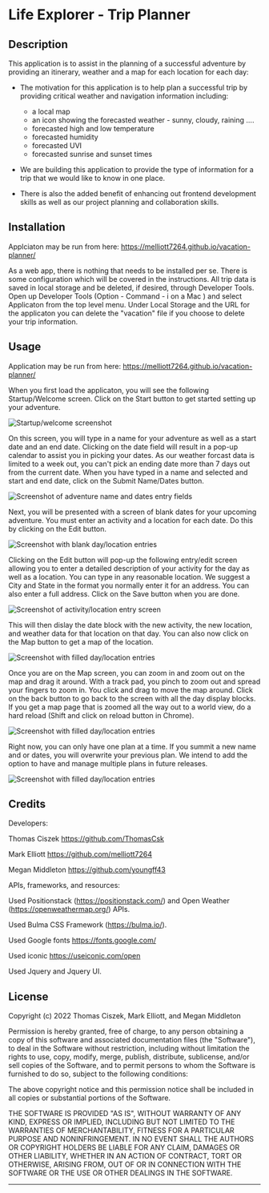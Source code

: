 # Life Explorer - Trip Planner

## Description

This application is to assist in the planning of a successful adventure by providing an itinerary, weather and a map for each location for each day:

- The motivation for this application is to help plan a successful trip by providing critical weather and navigation information including:
    - a local map
    - an icon showing the forecasted weather - sunny, cloudy, raining ....
    - forecasted high and low temperature
    - forecasted humidity
    - forecasted UVI
    - forecasted sunrise and sunset times

- We are building this application to provide the type of information for a trip that we would like to know in one place.  
- There is also the added benefit of enhancing out frontend development skills as well as our project planning and collaboration skills.  


## Installation

Applciaton may be run from here: https://melliott7264.github.io/vacation-planner/

As a web app, there is nothing that needs to be installed per se.  There is some configuration which will be covered in the instructions.   All trip data is saved in local storage and be deleted, if desired, through Developer Tools.   Open up Developer Tools (Option - Command - i on a Mac ) and select Applicaton from the top level menu.  Under Local Storage and the URL for the applicaton you can delete the "vacation" file if you choose to delete your trip information.

## Usage

Application may be run from here: https://melliott7264.github.io/vacation-planner/

When you first load the applicaton, you will see the following Startup/Welcome screen.  Click on the Start button to get started setting up your adventure.

![Startup/welcome screenshot](./assets/images/ScreenSho2.png)

On this screen,  you will type in a name for your adventure as well as a start date and an end date.   Clicking on the date field will result in a pop-up calendar to assist you in picking your dates.   As our weather forcast data is limited to a week out, you can't pick an ending date more than 7 days out from the current date.   When you have typed in a name and selected and start and end date, click on the Submit Name/Dates button.

![Screenshot of adventure name and dates entry fields](./assets/images/ScreenShot3.png)

Next,  you will be presented with a screen of blank dates for your upcoming adventure.  You must enter an activity and a location for each date.   Do this by clicking on the Edit button.

![Screenshot with blank day/location entries](./assets/images/ScreenShot4.png)

Clicking on the Edit button will pop-up the following entry/edit screen allowing you to enter a detailed description of your activity for the day as well as a location.   You can type in any reasonable location.   We suggest a City and State in the format you normally enter it for an address.  You can also enter a full address.   Click on the Save button when you are done.

![Screenshot of activity/location entry screen ](./assets/images/ScreenShot5.png)

This will then dislay the date block with the new activity, the new location, and weather data for that location on that day.   You can also now click on the Map button to get a map of the location.

![Screenshot with filled day/location entries](./assets/images/ScreenShot1.png)

Once you are on the Map screen, you can zoom in and zoom out on the map and drag it around.  With a track pad, you pinch to zoom out and spread your fingers to zoom in.  You click and drag to move the map around.  Click on the back button to go back to the screen with all the day display blocks.  If  you get a map page that is zoomed all the way out to a world view, do a hard reload (Shift and click on reload button in Chrome).

![Screenshot with filled day/location entries](./assets/images/ScreenShot6.png)

Right now, you can only have one plan at a time.   If you summit a new name and or dates, you will overwrite your previous plan.  We intend to add the option to have and manage multiple plans in future releases.

![Screenshot with filled day/location entries](./assets/images/ScreenShot1.png)



## Credits

Developers:

Thomas Ciszek  https://github.com/ThomasCsk

Mark Elliott  https://github.com/melliott7264

Megan Middleton  https://github.com/youngff43

APIs, frameworks, and resources:

Used Positionstack (https://positionstack.com/) and Open Weather (https://openweathermap.org/) APIs.

Used Bulma CSS Framework (https://bulma.io/).

Used Google fonts https://fonts.google.com/

Used iconic https://useiconic.com/open

Used Jquery and Jquery UI.

## License

Copyright (c) 2022 Thomas Ciszek, Mark Elliott, and Megan Middleton

Permission is hereby granted, free of charge, to any person obtaining a copy
of this software and associated documentation files (the "Software"), to deal
in the Software without restriction, including without limitation the rights
to use, copy, modify, merge, publish, distribute, sublicense, and/or sell
copies of the Software, and to permit persons to whom the Software is
furnished to do so, subject to the following conditions:

The above copyright notice and this permission notice shall be included in all
copies or substantial portions of the Software.

THE SOFTWARE IS PROVIDED "AS IS", WITHOUT WARRANTY OF ANY KIND, EXPRESS OR
IMPLIED, INCLUDING BUT NOT LIMITED TO THE WARRANTIES OF MERCHANTABILITY,
FITNESS FOR A PARTICULAR PURPOSE AND NONINFRINGEMENT. IN NO EVENT SHALL THE
AUTHORS OR COPYRIGHT HOLDERS BE LIABLE FOR ANY CLAIM, DAMAGES OR OTHER
LIABILITY, WHETHER IN AN ACTION OF CONTRACT, TORT OR OTHERWISE, ARISING FROM,
OUT OF OR IN CONNECTION WITH THE SOFTWARE OR THE USE OR OTHER DEALINGS IN THE
SOFTWARE.

---

